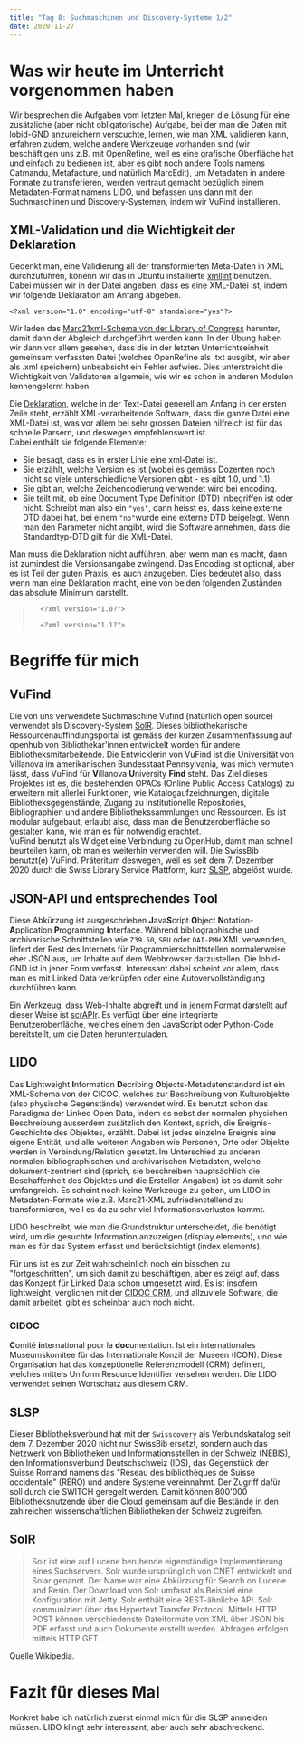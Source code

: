 ```yaml
---
title: "Tag 8: Suchmaschinen und Discovery-Systeme 1/2"
date: 2020-11-27
---
```


# Was wir heute im Unterricht vorgenommen haben
Wir besprechen die Aufgaben vom letzten Mal, kriegen die Lösung für eine zusätzliche (aber nicht obligatorische) Aufgabe, bei der man die Daten mit lobid-GND anzureichern verscuchte, lernen, wie man XML validieren kann, erfahren zudem, welche andere Werkzeuge vorhanden sind (wir beschäftigen uns z.B. mit OpenRefine, weil es eine grafische Oberfläche hat und einfach zu bedienen ist, aber es gibt noch andere Tools namens Catmandu, Metafacture, und natürlich MarcEdit), um Metadaten in andere Formate zu transferieren, werden vertraut gemacht bezüglich einem Metadaten-Format namens LIDO, und befassen uns dann mit den Suchmaschinen und Discovery-Systemen, indem wir VuFind installieren. 

## XML-Validation und die Wichtigkeit der Deklaration
Gedenkt man, eine Validierung all der transformierten Meta-Daten in XML durchzuführen, könenn wir das in Ubuntu installierte [xmllint](https://en.wikipedia.org/wiki/Libxml2) benutzen. Dabei müssen wir in der Datei angeben, dass es eine XML-Datei ist, indem wir folgende Deklaration am Anfang abgeben. 

`<?xml version="1.0" encoding="utf-8" standalone="yes"?>`

Wir laden das [Marc21xml-Schema von der Library of Congress](https://www.loc.gov/standards/marcxml/schema/MARC21slim.xsd) herunter, damit dann der Abgleich durchgeführt werden kann. 
In der Übung haben wir dann vor allem gesehen, dass die in der letzten Unterrichtseinheit gemeinsam verfassten Datei (welches OpenRefine als .txt ausgibt, wir aber als .xml speichern) unbeabsicht ein Fehler aufwies. 
Dies unterstreicht die Wichtigkeit von Validatoren allgemein, wie wir es schon in anderen Modulen kennengelernt haben. 

Die [Deklaration](https://de.wikipedia.org/wiki/XML-Deklaration), welche in der Text-Datei generell am Anfang in der ersten Zeile steht, erzählt XML-verarbeitende Software, dass die ganze Datei eine XML-Datei ist, was vor allem bei sehr grossen Dateien hilfreich ist für das schnelle Parsern, und deswegen empfehlenswert ist.  
Dabei enthält sie folgende Elemente:
* Sie besagt, dass es in erster Linie eine xml-Datei ist.
* Sie erzählt, welche Version es ist (wobei es gemäss Dozenten noch nicht so viele unterschiedliche Versionen gibt - es gibt 1.0, und 1.1). 
* Sie gibt an, welche Zeichencodierung verwendet wird bei encoding. 
* Sie teilt mit, ob eine Document Type Definition (DTD) inbegriffen ist oder nicht. Schreibt man also ein `"yes"`, dann heisst es, dass keine externe DTD dabei hat, bei einem `"no"`wurde eine externe DTD beigelegt. Wenn man den Parameter nicht angibt, wird die Software annehmen, dass die Standardtyp-DTD gilt für die XML-Datei. 

Man muss die Deklaration nicht aufführen, aber wenn man es macht, dann ist zumindest die Versionsangabe zwingend. Das Encoding ist optional, aber es ist Teil der guten Praxis, es auch anzugeben. 
Dies bedeutet also, dass wenn man eine Deklaration macht, eine von beiden folgenden Zuständen das absolute Minimum darstellt. 
>       <?xml version="1.0?">
>
>       <?xml version="1.1?">

# Begriffe für mich

## VuFind
Die von uns verwendete Suchmaschine Vufind (natürlich open source) verwendet als Discovery-System [SolR](#SolR). Dieses bibliothekarische Ressourcenauffindungsportal ist gemäss der kurzen Zusammenfassung auf openhub von Bibliothekar'innen entwickelt worden für andere Bibliotheksmitarbeitende. Die Entwicklerin von VuFind ist die Universität von Villanova im amerikanischen Bundesstaat Pennsylvania, was mich vermuten lässt, dass VuFind für **V**illanova **U**niversity **Find** steht. 
Das Ziel dieses Projektes ist es, die bestehenden OPACs (Online Public Access Catalogs) zu erweitern mit allerlei Funktionen, wie Katalogaufzeichnungen, digitale Bibliotheksgegenstände, Zugang zu institutionelle Repositories, Bibliographien und andere Bibliothekssammlungen und Ressourcen. Es ist modular aufgebaut, erlaubt also, dass man die Benutzeroberfläche so gestalten kann, wie man es für notwendig erachtet.  
VuFind benutzt als Widget eine Verbindung zu OpenHub, damit man schnell beurteilen kann, ob man es weiterhin verwenden will. 
Die SwissBib benutzt(e) VuFind. Präteritum deswegen, weil es seit dem 7. Dezember 2020 durch die Swiss Library Service Plattform, kurz [SLSP](#SLSP), abgelöst wurde. 

## JSON-API und entsprechendes Tool
Diese Abkürzung ist ausgeschrieben **J**ava**S**cript **O**bject **N**otation-**A**pplication **P**rogramming **I**nterface. 
Während bibliographische und archivarische Schnittstellen wie `Z39.50`, `SRU` oder `OAI-PMH` XML verwenden, liefert der Rest des Internets für Programmierschnittstellen normalerweise eher JSON aus, um Inhalte auf dem Webbrowser darzustellen. Die lobid-GND ist in jener Form verfasst. Interessant dabei scheint vor allem, dass man es mit Linked Data verknüpfen oder eine Autovervollständigung durchführen kann. 

Ein Werkzeug, dass Web-Inhalte abgreift und in jenem Format darstellt auf dieser Weise ist [scrAPIr](https://scrapir.org/). Es verfügt über eine integrierte Benutzeroberfläche, welches einem den JavaScript oder Python-Code bereitstellt, um die Daten herunterzuladen.   

## LIDO
Das **L**ightweight **I**nformation **D**ecribing **O**bjects-Metadatenstandard ist ein XML-Schema von der CICOC, welches zur Beschreibung von Kulturobjekte (also physische Gegenstände) verwendet wird. Es benutzt schon das Paradigma der Linked Open Data, indem es nebst der normalen physichen Beschreibung ausserdem zusätzlich den Kontext, sprich, die Ereignis-Geschichte des Objektes, erzählt. Dabei ist jedes einzelne Ereignis eine eigene Entität, und alle weiteren Angaben wie Personen, Orte oder Objekte werden in Verbindung/Relation gesetzt. 
Im Unterschied zu anderen normalen bibliographischen und archivarischen Metadaten, welche dokument-zentriert sind (sprich, sie beschreiben hauptsächlich die Beschaffenheit des Objektes und die Ersteller-Angaben) ist es damit sehr umfangreich. Es scheint noch keine Werkzeuge zu geben, um LIDO in Metadaten-Formate wie z.B. Marc21-XML zufriedenstellend zu transformieren, weil es da zu sehr viel Informationsverlusten kommt. 

LIDO beschreibt, wie man die Grundstruktur unterscheidet, die benötigt wird, um die gesuchte Information anzuzeigen (display elements), und wie man es für das System erfasst und berücksichtigt (index elements).

Für uns ist es zur Zeit wahrscheinlich noch ein bisschen zu "fortgeschritten", um sich damit zu beschäftigen, aber es zeigt auf, dass das Konzept für Linked Data schon umgesetzt wird. Es ist insofern lightweight, verglichen mit der [CIDOC CRM](#CIDOC), und allzuviele Software, die damit arbeitet, gibt es scheinbar auch noch nicht. 

### CIDOC
**C**omité **i**nternational pour la **doc**umentation. Ist ein internationales Museumskomitee für das Internationale Konzil der Museen (ICON). Diese Organisation hat das konzeptionelle Referenzmodell (CRM) definiert, welches mittels Uniform Resource Identifier versehen werden. Die LIDO verwendet seinen Wortschatz aus diesem CRM.  

## SLSP
Dieser Bibliotheksverbund hat mit der `Swisscovery` als Verbundskatalog seit dem 7. Dezember 2020 nicht nur SwissBib ersetzt, sondern auch das Netzwerk von Bibliotheken und Informationsstellen in der Schweiz (NEBIS), den Informationsverbund Deutschschweiz (IDS), das Gegenstück der Suisse Romand namens das "Réseau des bibliothèques de Suisse occidentale" (RÉRO) und andere Systeme vereinnahmt. Der Zugriff dafür soll durch die SWITCH geregelt werden. Damit können 800'000 Bibliotheksnutzende über die Cloud gemeinsam auf die Bestände in den zahlreichen wissenschaftlichen Bibliotheken der Schweiz zugreifen. 

## SolR
>Solr ist eine auf Lucene beruhende eigenständige Implementierung eines Suchservers. Solr wurde ursprünglich von CNET entwickelt und Solar genannt. Der Name war eine Abkürzung für Search on Lucene and Resin. Der Download von Solr umfasst als Beispiel eine Konfiguration mit Jetty. Solr enthält eine REST-ähnliche API. Solr kommuniziert über das Hypertext Transfer Protocol. Mittels HTTP POST können verschiedenste Dateiformate von XML über JSON bis PDF erfasst und auch Dokumente erstellt werden. Abfragen erfolgen mittels HTTP GET. 

Quelle Wikipedia. 

# Fazit für dieses Mal
Konkret habe ich natürlich zuerst einmal mich für die SLSP anmelden müssen. LIDO klingt sehr interessant, aber auch sehr abschreckend. 





